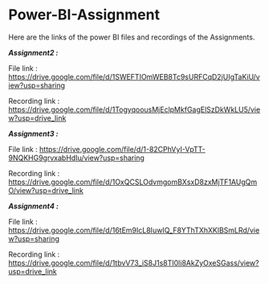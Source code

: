 # Power-BI-Assignment

Here are the links of the power BI files and recordings of the Assignments.

***Assignment2 :***

File link : https://drive.google.com/file/d/1SWEFTIOmWEB8Tc9sURFCqD2jUIgTaKiU/view?usp=sharing

Recording link : https://drive.google.com/file/d/1TogyqoousMjEclpMkfGagElSzDkWkLU5/view?usp=drive_link


***Assignment3 :***

File link : https://drive.google.com/file/d/1-82CPhVyI-VpTT-9NQKHG9grvxabHdIu/view?usp=sharing

Recording link : https://drive.google.com/file/d/1OxQCSLOdvmgomBXsxD8zxMjTF1AUgQmO/view?usp=drive_link


***Assignment4 :***

File link : https://drive.google.com/file/d/16tEm9IcL8IuwIQ_F8YThTXhXKlBSmLRd/view?usp=sharing

Recording link : https://drive.google.com/file/d/1tbvV73_iS8J1s8TI0li8AkZyOxeSGass/view?usp=drive_link

